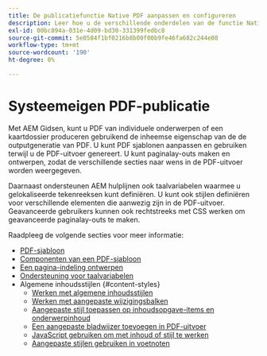 ```yaml
---
title: De publicatiefunctie Native PDF aanpassen en configureren
description: Leer hoe u de verschillende onderdelen van de functie Native PDF aanpast en configureert.
exl-id: 00bc894a-031e-4d09-bd30-331399fedbc8
source-git-commit: 5e0584f1bf0216b8b00f00b9fe46fa682c244e08
workflow-type: tm+mt
source-wordcount: '190'
ht-degree: 0%

---
```


# Systeemeigen PDF-publicatie

Met AEM Gidsen, kunt u PDF van individuele onderwerpen of een kaartdossier produceren gebruikend de inheemse eigenschap van de de outputgeneratie van PDF. U kunt PDF sjablonen aanpassen en gebruiken terwijl u de PDF-uitvoer genereert. U kunt paginalay-outs maken en ontwerpen, zodat de verschillende secties naar wens in de PDF-uitvoer worden weergegeven.

Daarnaast ondersteunen AEM hulplijnen ook taalvariabelen waarmee u gelokaliseerde tekenreeksen kunt definiëren. U kunt ook stijlen definiëren voor verschillende elementen die aanwezig zijn in de PDF-uitvoer. Geavanceerde gebruikers kunnen ook rechtstreeks met CSS werken om geavanceerde paginalay-outs te maken.


Raadpleeg de volgende secties voor meer informatie:
* [PDF-sjabloon](../native-pdf/pdf-template.md)
* [Componenten van een PDF-sjabloon](../native-pdf/components-pdf-template.md)
* [Een pagina-indeling ontwerpen](../native-pdf/design-page-layout.md)
* [Ondersteuning voor taalvariabelen](../native-pdf/native-pdf-language-variables.md)
* Algemene inhoudsstijlen {#content-styles}
   * [Werken met algemene inhoudsstijlen](../native-pdf/stylesheet.md)
   * [Werken met aangepaste wijzigingsbalken](../native-pdf/change-bar-style.md)
   * [Aangepaste stijl toepassen op inhoudsopgave-items en onderwerpinhoud](../native-pdf/custom-style-toc.md)
   * [Een aangepaste bladwijzer toevoegen in PDF-uitvoer](../native-pdf/add-custom-bookmark.md)
   * [JavaScript gebruiken om met inhoud of stijl te werken](../native-pdf/use-javascript-content-style.md)
   * [Aangepaste stijlen gebruiken in voetnoten](../native-pdf/footnote-number-style.md)
